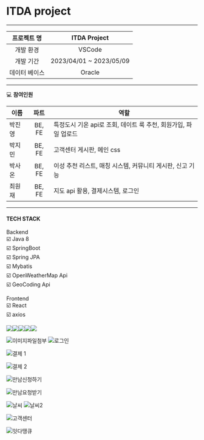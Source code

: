 # ITDA project
***

|프로젝트 명| ITDA Project|
|:---------:| :-------------:|
|개발 환경|  VSCode|
|개발 기간| 2023/04/01 ~ 2023/05/09|
|데이터 베이스| Oracle|

***
💻 **참여인원**

| 이름 | 파트 | 역할 |
|----- |	:----------:|----------|
| 박진영 | BE, FE | 특정도시 기온 api로 조회, 데이트 룩 추천, 회원가입, 파일 업로드 |
| 박지민 | BE, FE | 고객센터 게시판, 메인 css|
| 박사온 | BE, FE | 이성 추천 리스트, 매칭 시스템, 커뮤니티 게시판, 신고 기능 |
| 최원재 | BE, FE | 지도 api 활용, 결제시스템, 로그인 |
***
#### **TECH STACK**
Backend<br/>
☑️ Java 8<br/>
☑️ SpringBoot<br/>
☑️ Spring JPA<br/>
☑️ Mybatis<br/>
☑️ OpenWeatherMap Api<br/>
☑️ GeoCoding Api<br/>

Frontend<br/>
☑️  React<br/>
☑️  axios<br/>




![](https://velog.velcdn.com/images/jyp423/post/22f2636c-4bbe-4427-9d3b-c9a14d2a6b24/image.PNG)![](https://velog.velcdn.com/images/jyp423/post/a84df446-9b61-47b5-be13-3142b5b9a9b1/image.PNG)![](https://velog.velcdn.com/images/jyp423/post/b6f0a9fb-ec92-45ec-b4f9-d816acb2d2dd/image.PNG)![](https://velog.velcdn.com/images/jyp423/post/a75d22de-c77b-4ffd-a4a5-68c80aa901c3/image.PNG)![](https://velog.velcdn.com/images/jyp423/post/224afe0b-8d44-4db6-8529-06691dd4e0f5/image.PNG)

![이미지파일첨부](https://github.com/Uangi/ITDA/assets/97930866/b0005df6-0fce-46d0-88de-5de1118a41e9)
![로그인](https://github.com/Uangi/ITDA/assets/97930866/3a1bde34-1e92-49b2-9bd1-bb2171592fca)

![결제 1](https://github.com/Uangi/ITDA/assets/97930866/981f892f-546b-4453-b89a-d8d03608e29a)

![결제 2](https://github.com/Uangi/ITDA/assets/97930866/e7a68610-52dd-4890-8b35-5d2f86c484a4)

![만남신청하기](https://github.com/Uangi/ITDA/assets/97930866/5d018e18-a51f-4465-8ff6-ec8d9fe4a4a7)

![만남요청받기](https://github.com/Uangi/ITDA/assets/97930866/2b461191-2e6b-43d3-a8dd-7da8d4debb34)

![날씨](https://github.com/Uangi/ITDA/assets/97930866/36135825-f0d1-44dc-9f83-6ea942d8008d)
![날씨2](https://github.com/Uangi/ITDA/assets/97930866/4ff153f2-02de-457c-bbcb-604b0782087d)


![고객센터](https://github.com/Uangi/ITDA/assets/97930866/8113998b-6087-4310-9195-25c622116ed7)

![잇다땡큐](https://github.com/Uangi/ITDA/assets/97930866/5391fd8e-ada9-4fdc-8534-fd9825738f7c)









